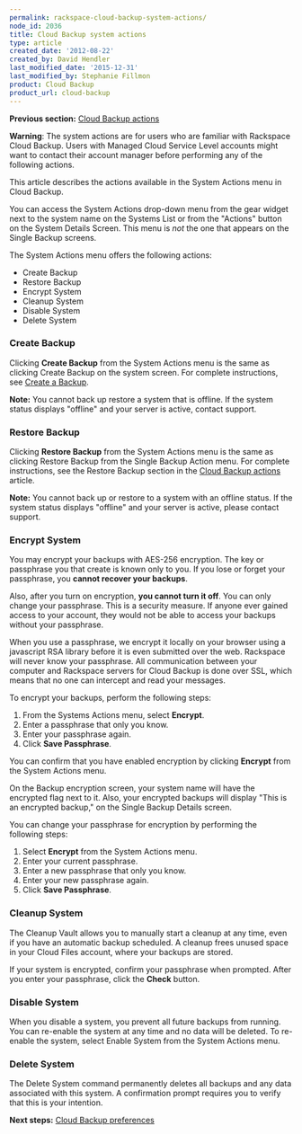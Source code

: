 ```yaml
---
permalink: rackspace-cloud-backup-system-actions/
node_id: 2036
title: Cloud Backup system actions
type: article
created_date: '2012-08-22'
created_by: David Hendler
last_modified_date: '2015-12-31'
last_modified_by: Stephanie Fillmon
product: Cloud Backup
product_url: cloud-backup
---
```


**Previous section:** [Cloud Backup actions](/how-to/rackspace-cloud-backup-backup-actions)

**Warning**: The system actions are for users who are familiar with Rackspace Cloud Backup. Users with Managed Cloud Service Level accounts might want to contact their account manager before performing any of the following actions.

This article describes the actions available in the System Actions menu in Cloud Backup.

You can access the System Actions drop-down menu from the gear widget next to the system name on the Systems List or from the "Actions" button on the System Details Screen. This menu is *not* the one that appears on the Single Backup screens.

The System Actions menu offers the following actions:

-   Create Backup
-   Restore Backup
-   Encrypt System
-   Cleanup System
-   Disable System
-   Delete System

### Create Backup

Clicking **Create Backup** from the System Actions menu is the same as clicking Create Backup on the system screen. For complete instructions, see [Create a Backup](/how-to/rackspace-cloud-backup-create-a-backup).

**Note:** You cannot back up restore a system that is offline. If the system status displays "offline" and your server is active, contact support.

### Restore Backup

Clicking **Restore Backup** from the System Actions menu is the same as clicking Restore Backup from the Single Backup Action menu. For complete instructions, see the Restore Backup section in the [Cloud Backup actions](/how-to/rackspace-cloud-backup-backup-actions) article.

**Note:** You cannot back up or restore to a system with an offline status. If the system status displays "offline" and your server is active, please contact support.

### Encrypt System

You may encrypt your backups with AES-256 encryption. The key or
passphrase you that create is known only to you. If you lose or forget
your passphrase, you **cannot recover your backups**.

Also, after you turn on encryption, **you cannot turn it off**. You can
only change your passphrase. This is a security measure. If anyone ever
gained access to your account, they would not be able to access your
backups without your passphrase.

When you use a passphrase, we encrypt it locally on your browser using a
javascript RSA library before it is even submitted over the web.
Rackspace will never know your passphrase. All communication between
your computer and Rackspace servers for Cloud Backup is done over SSL,
which means that no one can intercept and read your messages.

To encrypt your backups, perform the following steps:

1.  From the Systems Actions menu, select **Encrypt**.
2.  Enter a passphrase that only you know.
3.  Enter your passphrase again.
4.  Click **Save Passphrase**.

You can confirm that you have enabled encryption by clicking
**Encrypt** from the System Actions menu.

On the Backup encryption screen, your system name will have the encrypted flag next to it. Also, your encrypted backups will display "This is an encrypted backup," on the Single Backup Details screen.

You can change your passphrase for encryption by performing the following steps:

1.  Select **Encrypt** from the System Actions menu.
2.  Enter your current passphrase.
3.  Enter a new passphrase that only you know.
4.  Enter your new passphrase again.
5.  Click **Save Passphrase**.

### Cleanup System

The Cleanup Vault allows you to manually start a cleanup at any time,
even if you have an automatic backup scheduled. A cleanup frees unused
space in your Cloud Files account, where your backups are stored.

If your system is encrypted, confirm your passphrase when prompted. After you enter your passphrase, click the **Check** button.

### Disable System

When you disable a system, you prevent all future backups from running.
You can re-enable the system at any time and no data will be deleted. To
re-enable the system, select Enable System from the System Actions menu.

### Delete System

The Delete System command permanently deletes all backups and any data
associated with this system. A confirmation prompt requires you to
verify that this is your intention.

**Next steps:** [Cloud Backup preferences](/how-to/rackspace-cloud-backup-preferences)
